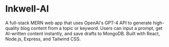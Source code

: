 # Inkwell-AI
A full-stack MERN web app that uses OpenAI's GPT-4 API to generate high-quality blog content from a topic or keyword. Users can input a prompt, get AI-written content instantly, and save drafts to MongoDB. Built with React, Node.js, Express, and Tailwind CSS.
